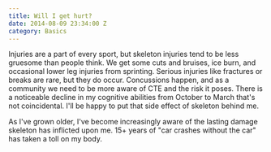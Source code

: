 ```yaml
---
title: Will I get hurt?
date: 2014-08-09 23:34:00 Z
category: Basics
---
```


Injuries are a part of every sport, but skeleton injuries tend to be less gruesome than people think. We get some cuts and bruises, ice burn, and occasional lower leg injuries from sprinting. Serious injuries like fractures or breaks are rare, but they do occur. Concussions happen, and as a community we need to be more aware of CTE and the risk it poses. There is a noticeable decline in my cognitive abilities from October to March that's not coincidental. I'll be happy to put that side effect of skeleton behind me.

As I've grown older, I've become increasingly aware of the lasting damage skeleton has inflicted upon me. 15+ years of "car crashes without the car" has taken a toll on my body.

